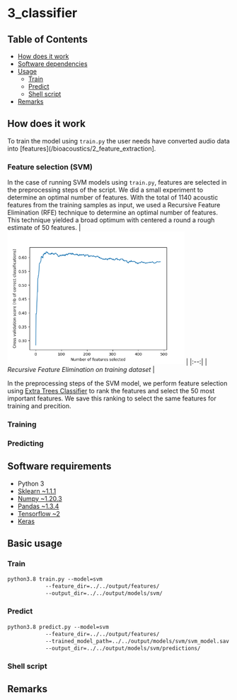 # 3_classifier

## Table of Contents

- [How does it work](#how-does-it-work)
- [Software dependencies](#software-requirements)
- [Usage](#basic-usage)
    - [Train](#train)
    - [Predict](#predict)
    - [Shell script](#shell-script)
- [Remarks](#remarks)

## How does it work
To train the model using `train.py` the user needs have converted audio data into [features](/bioacoustics/2_feature_extraction].

### Feature selection (SVM)
In the case of running SVM models using `train.py`, features are selected in the preprocessing steps of the script. We did a small experiment to determine an optimal number of features.
With the total of 1140 acoustic features from the training samples as input, we used a Recursive Feature Elimination (RFE) technique to determine an optimal number of features. This technique yielded a broad optimum with centered a round a rough estimate of 50 features.
| <img src="../../output/results/RFE.png" width="400" /> | 
|:--:| 
| *Recursive Feature Elimination on training dataset* |

In the preprocessing steps of the SVM model, we perform feature selection using [Extra Trees Classifier](https://scikit-learn.org/stable/modules/generated/sklearn.ensemble.ExtraTreesClassifier.html) to rank the features and select the 50 most important features. We save this ranking to select the same features for training and precition.

### Training



### Predicting



## Software requirements

- Python 3
- [Sklearn ~1.1.1](https://scikit-learn.org/)
- [Numpy ~1.20.3](https://numpy.org/)
- [Pandas ~1.3.4](https://pandas.pydata.org)
- [Tensorflow ~2](https://www.tensorflow.org)
- [Keras](https://keras.io/)


## Basic usage


### Train

```
python3.8 train.py --model=svm
            --feature_dir=../../output/features/
            --output_dir=../../output/models/svm/
```

### Predict

```
python3.8 predict.py --model=svm
            --feature_dir=../../output/features/
            --trained_model_path=../../output/models/svm/svm_model.sav
            --output_dir=../../output/models/svm/predictions/
```


### Shell script


## Remarks




